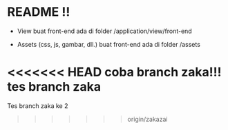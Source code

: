 README !!
========

- View buat front-end ada di folder /application/view/front-end

- Assets (css, js, gambar, dll.) buat front-end ada di folder /assets

<<<<<<< HEAD
coba branch zaka!!!
tes branch zaka
=======
Tes branch zaka ke 2
>>>>>>> origin/zakazai
